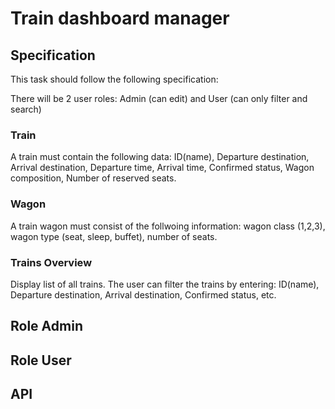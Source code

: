 # Train dashboard manager

## Specification
This task should follow the following specification:

There will be 2 user roles: Admin (can edit) and User (can only filter and search)

### Train

A train must contain the following data: ID(name), Departure destination, Arrival destination, Departure time, Arrival time, Confirmed status, Wagon composition, Number of reserved seats.

### Wagon

A train wagon must consist of the follwoing information: wagon class (1,2,3), wagon type (seat, sleep, buffet), number of seats.

### Trains Overview

Display list of all trains. 
The user can filter the trains by entering: ID(name), Departure destination, Arrival destination, Confirmed status, etc.

## Role Admin

## Role User

## API
